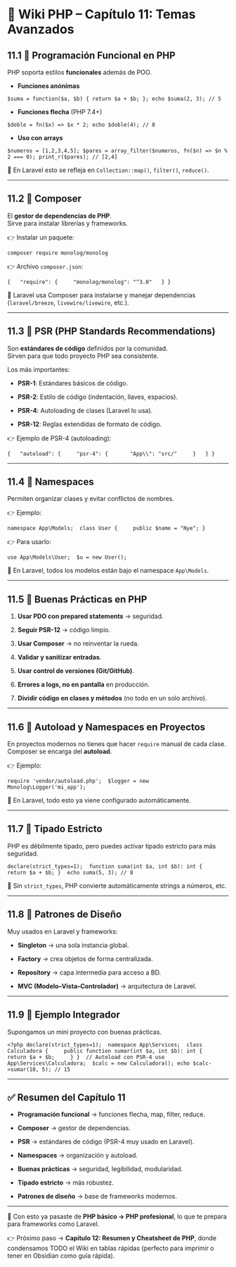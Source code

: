 # 📘 Wiki PHP – Capítulo 11: Temas Avanzados

## 11.1 🔹 Programación Funcional en PHP

PHP soporta estilos **funcionales** además de POO.

- **Funciones anónimas**
    

`$suma = function($a, $b) { return $a + $b; }; echo $suma(2, 3); // 5`

- **Funciones flecha** (PHP 7.4+)
    

`$doble = fn($x) => $x * 2; echo $doble(4); // 8`

- **Uso con arrays**
    

`$numeros = [1,2,3,4,5]; $pares = array_filter($numeros, fn($n) => $n % 2 === 0); print_r($pares); // [2,4]`

📌 En Laravel esto se refleja en `Collection::map()`, `filter()`, `reduce()`.

---

## 11.2 🔹 Composer

El **gestor de dependencias de PHP**.  
Sirve para instalar librerías y frameworks.

👉 Instalar un paquete:

`composer require monolog/monolog`

👉 Archivo `composer.json`:

`{   "require": {     "monolog/monolog": "^3.0"   } }`

📌 Laravel usa Composer para instalarse y manejar dependencias (`laravel/breeze`, `livewire/livewire`, etc.).

---

## 11.3 🔹 PSR (PHP Standards Recommendations)

Son **estándares de código** definidos por la comunidad.  
Sirven para que todo proyecto PHP sea consistente.

Los más importantes:

- **PSR-1**: Estándares básicos de código.
    
- **PSR-2**: Estilo de código (indentación, llaves, espacios).
    
- **PSR-4**: Autoloading de clases (Laravel lo usa).
    
- **PSR-12**: Reglas extendidas de formato de código.
    

👉 Ejemplo de PSR-4 (autoloading):

`{   "autoload": {     "psr-4": {       "App\\": "src/"     }   } }`

---

## 11.4 🔹 Namespaces

Permiten organizar clases y evitar conflictos de nombres.

👉 Ejemplo:

`namespace App\Models;  class User {     public $name = "Nye"; }`

👉 Para usarlo:

`use App\Models\User;  $u = new User();`

📌 En Laravel, todos los modelos están bajo el namespace `App\Models`.

---

## 11.5 🔹 Buenas Prácticas en PHP

1. **Usar PDO con prepared statements** → seguridad.
    
2. **Seguir PSR-12** → código limpio.
    
3. **Usar Composer** → no reinventar la rueda.
    
4. **Validar y sanitizar entradas**.
    
5. **Usar control de versiones (Git/GitHub)**.
    
6. **Errores a logs, no en pantalla** en producción.
    
7. **Dividir código en clases y métodos** (no todo en un solo archivo).
    

---

## 11.6 🔹 Autoload y Namespaces en Proyectos

En proyectos modernos no tienes que hacer `require` manual de cada clase.  
Composer se encarga del **autoload**.

👉 Ejemplo:

`require 'vendor/autoload.php';  $logger = new Monolog\Logger('mi_app');`

📌 En Laravel, todo esto ya viene configurado automáticamente.

---

## 11.7 🔹 Tipado Estricto

PHP es débilmente tipado, pero puedes activar tipado estricto para más seguridad.

`declare(strict_types=1);  function suma(int $a, int $b): int {     return $a + $b; }  echo suma(5, 3); // 8`

📌 Sin `strict_types`, PHP convierte automáticamente strings a números, etc.

---

## 11.8 🔹 Patrones de Diseño

Muy usados en Laravel y frameworks:

- **Singleton** → una sola instancia global.
    
- **Factory** → crea objetos de forma centralizada.
    
- **Repository** → capa intermedia para acceso a BD.
    
- **MVC (Modelo–Vista–Controlador)** → arquitectura de Laravel.
    

---

## 11.9 🔹 Ejemplo Integrador

Supongamos un mini proyecto con buenas prácticas.

`<?php declare(strict_types=1);  namespace App\Services;  class Calculadora {     public function sumar(int $a, int $b): int {         return $a + $b;     } }  // Autoload con PSR-4 use App\Services\Calculadora;  $calc = new Calculadora(); echo $calc->sumar(10, 5); // 15`

---

## ✅ Resumen del Capítulo 11

- **Programación funcional** → funciones flecha, map, filter, reduce.
    
- **Composer** → gestor de dependencias.
    
- **PSR** → estándares de código (PSR-4 muy usado en Laravel).
    
- **Namespaces** → organización y autoload.
    
- **Buenas prácticas** → seguridad, legibilidad, modularidad.
    
- **Tipado estricto** → más robustez.
    
- **Patrones de diseño** → base de frameworks modernos.
    

---

📌 Con esto ya pasaste de **PHP básico → PHP profesional**, lo que te prepara para frameworks como Laravel.

👉 Próximo paso → **Capítulo 12: Resumen y Cheatsheet de PHP**, donde condensamos TODO el Wiki en tablas rápidas (perfecto para imprimir o tener en Obsidian como guía rápida).